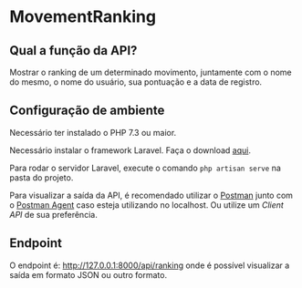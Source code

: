 # MovementRanking

## Qual a função da API?
Mostrar o ranking de um determinado movimento, juntamente com o nome do mesmo, o nome do usuário, sua pontuação e a data de registro.

## Configuração de ambiente
Necessário ter instalado o PHP 7.3 ou maior.

Necessário instalar o framework Laravel. Faça o download [aqui](https://laravel.com/docs/4.2).

Para rodar o servidor Laravel, execute o comando ``php artisan serve`` na pasta do projeto.

Para visualizar a saída da API, é recomendado utilizar o [Postman](https://www.postman.com/) junto com o [Postman Agent](https://www.postman.com/downloads/postman-agent/) caso esteja utilizando no localhost. Ou utilize um *Client API* de sua preferência.

## Endpoint
O endpoint é: http://127.0.0.1:8000/api/ranking onde é possível visualizar a saída em formato JSON ou outro formato.

